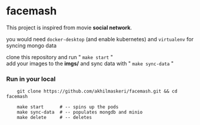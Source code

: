 # facemash

This project is inspired from movie **social network**.

you would need `docker-desktop` (and enable kubernetes) and
`virtualenv` for syncing mongo data

clone this repository and run " `make start` " \
add your images to the **imgs/** and sync data with " `make sync-data` "

### Run in your local
```
    git clone https://github.com/akhilmaskeri/facemash.git && cd facemash
    
    make start      # -- spins up the pods 
    make sync-data  # -- populates mongdb and minio
    make delete     # -- deletes 
```
